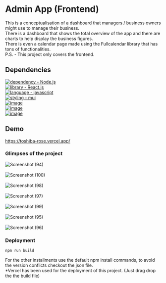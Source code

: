 # Admin App (Frontend)
This is a conceptualisation of a dashboard that managers / business owners might use to manage their business.<br>
There is a dashboard that shows the total overview of the app and there are charts to help display the business figures.<br>
There is even a calendar page made using the Fullcalendar library that has tons of functionalities.<br> 
P.S. - This project only covers the frontend.

## Dependencies
[![dependency - Node.js](https://img.shields.io/badge/Node.js-339933?style=for-the-badge&logo=nodedotjs&logoColor=white)](https://nodejs.org/en/) <br>[![library - React.js](https://img.shields.io/badge/React-20232A?style=for-the-badge&logo=react&logoColor=61DAFB)](https://reactjs.org/)<br>[![language - javascript](https://img.shields.io/badge/JavaScript-323330?style=for-the-badge&logo=javascript&logoColor=F7DF1E)](https://www.javascript.com/)<br>[![styling - mui](https://img.shields.io/badge/Material%20UI-007FFF?style=for-the-badge&logo=mui&logoColor=white)](https://www.mui.com)<br>[![image](https://img.shields.io/badge/Nivo%20Charts-FF0000?style=for-the-badge&logo=charts%20ide&logoColor=white)](https://www.nivo-charts.com)<br>[![image](https://img.shields.io/badge/CSS3-1572B6?style=for-the-badge&logo=css3&logoColor=white)](https://www.css3.com)<br>[![image](https://img.shields.io/badge/Formik-FF6F00?style=for-the-badge&logo=formik&logoColor=white)](https://www.formik.com)

## Demo
https://toshiba-rose.vercel.app/

### Glimpses of the project
![Screenshot (94)](https://user-images.githubusercontent.com/64829176/229115379-9c325b03-4d8f-4880-91dd-df9badf004ff.png)
<br><br>
![Screenshot (100)](https://user-images.githubusercontent.com/64829176/229115547-c9eb6878-9bcf-4fd4-a3ee-5d4e6061d2cd.png)
<br><br>
![Screenshot (98)](https://user-images.githubusercontent.com/64829176/229115720-e038d0f5-149c-48b9-b4e6-02d425bdc354.png)
<br><br>
![Screenshot (97)](https://user-images.githubusercontent.com/64829176/229115785-074f3fa1-fa2d-4ce6-9360-430837ae8602.png)
<br><br>
![Screenshot (99)](https://user-images.githubusercontent.com/64829176/229116095-45501b48-3da0-4be7-9509-603c2ba68045.png)
<br><br>
![Screenshot (95)](https://user-images.githubusercontent.com/64829176/229116380-6a877732-8f93-4849-baa2-d5a1589ae55b.png)
<br><br>
![Screenshot (96)](https://user-images.githubusercontent.com/64829176/229116578-6e2af435-359e-4cfe-8aba-7fcf4a5c1882.png)


### Deployment
```bash
npm run build
```
For the other installments use the default npm install commands, to avoid the version conflicts checkout the json file.
<br>*Vercel has been used for the deployment of this project. (Just drag drop the the build file)






